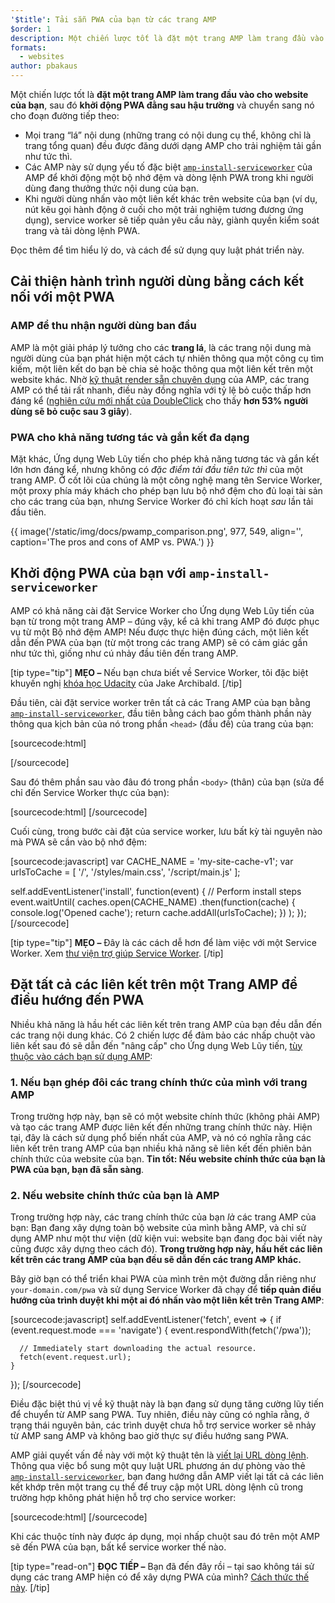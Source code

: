```yaml
---
'$title': Tải sẵn PWA của bạn từ các trang AMP
$order: 1
description: Một chiến lược tốt là đặt một trang AMP làm trang đầu vào cho website của bạn, sau đó khởi động PWA đằng sau hậu trường và chuyển sang...
formats:
  - websites
author: pbakaus
---
```


Một chiến lược tốt là **đặt một trang AMP làm trang đầu vào cho website của bạn**, sau đó **khởi động PWA đằng sau hậu trường** và chuyển sang nó cho đoạn đường tiếp theo:

- Mọi trang “lá” nội dung (những trang có nội dung cụ thể, không chỉ là trang tổng quan) đều được đăng dưới dạng AMP cho trải nghiệm tải gần như tức thì.
- Các AMP này sử dụng yếu tố đặc biệt [`amp-install-serviceworker`](../../../documentation/components/reference/amp-install-serviceworker.md) của AMP để khởi động một bộ nhớ đệm và dòng lệnh PWA trong khi người dùng đang thưởng thức nội dung của bạn.
- Khi người dùng nhấn vào một liên kết khác trên website của bạn (ví dụ, nút kêu gọi hành động ở cuối cho một trải nghiệm tương đương ứng dụng), service worker sẽ tiếp quản yêu cầu này, giành quyền kiểm soát trang và tải dòng lệnh PWA.

Đọc thêm để tìm hiểu lý do, và cách để sử dụng quy luật phát triển này.

## Cải thiện hành trình người dùng bằng cách kết nối với một PWA

### AMP để thu nhận người dùng ban đầu

AMP là một giải pháp lý tưởng cho các **trang lá**, là các trang nội dung mà người dùng của bạn phát hiện một cách tự nhiên thông qua một công cụ tìm kiếm, một liên kết do bạn bè chia sẻ hoặc thông qua một liên kết trên một website khác. Nhờ [kỹ thuật render sẵn chuyên dụng](../../../about/how-amp-works.html) của AMP, các trang AMP có thể tải rất nhanh, điều này đồng nghĩa với tỷ lệ bỏ cuộc thấp hơn đáng kể ([nghiên cứu mới nhất của DoubleClick](https://www.doubleclickbygoogle.com/articles/mobile-speed-matters/) cho thấy **hơn 53% người dùng sẽ bỏ cuộc sau 3 giây**).

### PWA cho khả năng tương tác và gắn kết đa dạng

Mặt khác, Ứng dụng Web Lũy tiến cho phép khả năng tương tác và gắn kết lớn hơn đáng kể, nhưng không có <em>đặc điểm tải đầu tiên tức thì</em> của một trang AMP. Ở cốt lõi của chúng là một công nghệ mang tên Service Worker, một proxy phía máy khách cho phép bạn lưu bộ nhớ đệm cho đủ loại tài sản cho các trang của bạn, nhưng Service Worker đó chỉ kích hoạt <em>sau</em> lần tải đầu tiên.

{{ image('/static/img/docs/pwamp_comparison.png', 977, 549, align='', caption='The pros and cons of AMP vs. PWA.') }}

## Khởi động PWA của bạn với `amp-install-serviceworker`

AMP có khả năng cài đặt Service Worker cho Ứng dụng Web Lũy tiến của bạn từ trong một trang AMP – đúng vậy, kể cả khi trang AMP đó được phục vụ từ một Bộ nhớ đệm AMP! Nếu được thực hiện đúng cách, một liên kết dẫn đến PWA của bạn (từ một trong các trang AMP) sẽ có cảm giác gần như tức thì, giống như cú nhảy đầu tiên đến trang AMP.

[tip type="tip"] **MẸO –** Nếu bạn chưa biết về Service Worker, tôi đặc biệt khuyến nghị [khóa học Udacity](https://www.udacity.com/course/offline-web-applications--ud899) của Jake Archibald. [/tip]

Đầu tiên, cài đặt service worker trên tất cả các Trang AMP của bạn bằng [`amp-install-serviceworker`](../../../documentation/components/reference/amp-install-serviceworker.md), đầu tiên bằng cách bao gồm thành phần này thông qua kịch bản của nó trong phần `<head>` (đầu đề) của trang của bạn:

[sourcecode:html]

<script async custom-element="amp-install-serviceworker"
  src="https://cdn.ampproject.org/v0/amp-install-serviceworker-0.1.js"></script>

[/sourcecode]

Sau đó thêm phần sau vào đâu đó trong phần `<body>` (thân) của bạn (sửa để chỉ đến Service Worker thực của bạn):

[sourcecode:html]
<amp-install-serviceworker
      src="https://www.your-domain.com/serviceworker.js"
      layout="nodisplay">
</amp-install-serviceworker>
[/sourcecode]

Cuối cùng, trong bước cài đặt của service worker, lưu bất kỳ tài nguyên nào mà PWA sẽ cần vào bộ nhớ đệm:

[sourcecode:javascript]
var CACHE_NAME = 'my-site-cache-v1';
var urlsToCache = [
'/',
'/styles/main.css',
'/script/main.js'
];

self.addEventListener('install', function(event) {
// Perform install steps
event.waitUntil(
caches.open(CACHE_NAME)
.then(function(cache) {
console.log('Opened cache');
return cache.addAll(urlsToCache);
})
);
});
[/sourcecode]

[tip type="tip"] **MẸO –** Đây là các cách dễ hơn để làm việc với một Service Worker. Xem [thư viện trợ giúp Service Worker](https://github.com/GoogleChrome/sw-helpers). [/tip]

## Đặt tất cả các liên kết trên một Trang AMP để điều hướng đến PWA

Nhiều khả năng là hầu hết các liên kết trên trang AMP của bạn đều dẫn đến các trang nội dung khác. Có 2 chiến lược để đảm bảo các nhấp chuột vào liên kết sau đó sẽ dẫn đến "nâng cấp" cho Ứng dụng Web Lũy tiến, [tùy thuộc vào cách bạn sử dụng AMP](../../../documentation/guides-and-tutorials/optimize-measure/discovery.md):

### 1. Nếu bạn ghép đôi các trang chính thức của mình với trang AMP

Trong trường hợp này, bạn sẽ có một website chính thức (không phải AMP) và tạo các trang AMP được liên kết đến những trang chính thức này. Hiện tại, đây là cách sử dụng phổ biến nhất của AMP, và nó có nghĩa rằng các liên kết trên trang AMP của bạn nhiều khả năng sẽ liên kết đến phiên bản chính thức của website của bạn. **Tin tốt: Nếu website chính thức của bạn là PWA của bạn, bạn đã sẵn sàng**.

### 2. Nếu website chính thức của bạn là AMP

Trong trường hợp này, các trang chính thức của bạn _là_ các trang AMP của bạn: Bạn đang xây dựng toàn bộ website của mình bằng AMP, và chỉ sử dụng AMP như một thư viện (dữ kiện vui: website bạn đang đọc bài viết này cũng được xây dựng theo cách đó). **Trong trường hợp này, hầu hết các liên kết trên các trang AMP của bạn đều sẽ dẫn đến các trang AMP khác.**

Bây giờ bạn có thể triển khai PWA của mình trên một đường dẫn riêng như `your-domain.com/pwa` và sử dụng Service Worker đã chạy để **tiếp quản điều hướng của trình duyệt khi một ai đó nhấn vào một liên kết trên Trang AMP**:

[sourcecode:javascript]
self.addEventListener('fetch', event => {
if (event.request.mode === 'navigate') {
event.respondWith(fetch('/pwa'));

      // Immediately start downloading the actual resource.
      fetch(event.request.url);
    }

});
[/sourcecode]

Điều đặc biệt thú vị về kỹ thuật này là bạn đang sử dụng tăng cường lũy tiến để chuyển từ AMP sang PWA. Tuy nhiên, điều này cũng có nghĩa rằng, ở trạng thái nguyên bản, các trình duyệt chưa hỗ trợ service worker sẽ nhảy từ AMP sang AMP và không bao giờ thực sự điều hướng sang PWA.

AMP giải quyết vấn đề này với một kỹ thuật tên là [viết lại URL dòng lệnh](../../../documentation/components/reference/amp-install-serviceworker.md#shell-url-rewrite). Thông qua việc bổ sung một quy luật URL phương án dự phòng vào thẻ [`amp-install-serviceworker`](../../../documentation/components/reference/amp-install-serviceworker.md), bạn đang hướng dẫn AMP viết lại tất cả các liên kết khớp trên một trang cụ thể để truy cập một URL dòng lệnh cũ trong trường hợp không phát hiện hỗ trợ cho service worker:

[sourcecode:html]
<amp-install-serviceworker
      src="https://www.your-domain.com/serviceworker.js"
      layout="nodisplay"
      data-no-service-worker-fallback-url-match=".*"
      data-no-service-worker-fallback-shell-url="https://www.your-domain.com/pwa">
</amp-install-serviceworker>
[/sourcecode]

Khi các thuộc tính này được áp dụng, mọi nhấp chuột sau đó trên một AMP sẽ đến PWA của bạn, bất kể service worker thế nào.

[tip type="read-on"] **ĐỌC TIẾP –** Bạn đã đến đây rồi – tại sao không tái sử dụng các trang AMP hiện có để xây dựng PWA của mình? [Cách thức thế này](amp-in-pwa.md). [/tip]
